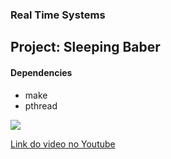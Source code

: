 <h3> Real Time Systems </h3>
<h2> Project: Sleeping Baber </h2>

<h4>Dependencies</h4>
<ul>
    <li> make
    <li> pthread
</ul>

![](img/squematic.png)

[Link do video no Youtube](https://youtu.be/zURhDanFUwM)